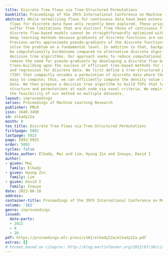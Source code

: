 ```yaml
---
title: Discrete Tree Flows via Tree-Structured Permutations
booktitle: Proceedings of the 39th International Conference on Machine Learning
abstract: While normalizing flows for continuous data have been extensively researched,
  flows for discrete data have only recently been explored. These prior models, however,
  suffer from limitations that are distinct from those of continuous flows. Most notably,
  discrete flow-based models cannot be straightforwardly optimized with conventional
  deep learning methods because gradients of discrete functions are undefined or zero.
  Previous works approximate pseudo-gradients of the discrete functions but do not
  solve the problem on a fundamental level. In addition to that, backpropagation can
  be computationally burdensome compared to alternative discrete algorithms such as
  decision tree algorithms. Our approach seeks to reduce computational burden and
  remove the need for pseudo-gradients by developing a discrete flow based on decision
  trees—building upon the success of efficient tree-based methods for classification
  and regression for discrete data. We first define a tree-structured permutation
  (TSP) that compactly encodes a permutation of discrete data where the inverse is
  easy to compute; thus, we can efficiently compute the density value and sample new
  data. We then propose a decision tree algorithm to build TSPs that learns the tree
  structure and permutations at each node via novel criteria. We empirically demonstrate
  the feasibility of our method on multiple datasets.
layout: inproceedings
series: Proceedings of Machine Learning Research
publisher: PMLR
issn: 2640-3498
id: elkady22a
month: 0
tex_title: Discrete Tree Flows via Tree-Structured Permutations
firstpage: 5892
lastpage: 5923
page: 5892-5923
order: 5892
cycles: false
bibtex_author: Elkady, Mai and Lim, Hyung Zin and Inouye, David I
author:
- given: Mai
  family: Elkady
- given: Hyung Zin
  family: Lim
- given: David I
  family: Inouye
date: 2022-06-28
address:
container-title: Proceedings of the 39th International Conference on Machine Learning
volume: '162'
genre: inproceedings
issued:
  date-parts:
  - 2022
  - 6
  - 28
pdf: https://proceedings.mlr.press/v162/elkady22a/elkady22a.pdf
extras: []
# Format based on citeproc: http://blog.martinfenner.org/2013/07/30/citeproc-yaml-for-bibliographies/
---
```

